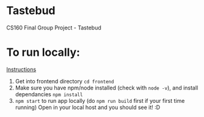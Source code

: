 # Tastebud
CS160 Final Group Project - Tastebud

# To run locally:
[Instructions](https://reactrouter.com/start/framework/installation)
1. Get into frontend directory `cd frontend` 
2. Make sure you have npm/node installed (check with `node -v`), and install dependancies `npm install`
3. `npm start` to run app locally (do `npm run build` first if your first time running)
Open in your local host and you should see it! :D